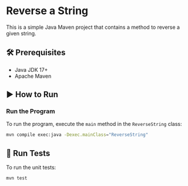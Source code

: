 # Reverse a String

This is a simple Java Maven project that contains a method to reverse a given string.

## 🛠 Prerequisites

- Java JDK 17+
- Apache Maven

## ▶ How to Run

### Run the Program

To run the program, execute the `main` method in the `ReverseString` class:

```bash
mvn compile exec:java -Dexec.mainClass="ReverseString"
```

## 🧪 Run Tests

To run the unit tests:

```bash
mvn test
```

